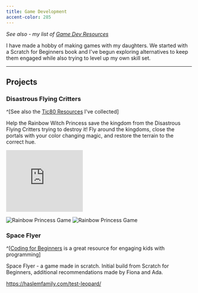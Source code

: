 ```yaml
---
title: Game Development
accent-color: 285
---
```


_See also - my list of [Game Dev Resources](/gamedev/resources/)_

I have made a hobby of making games with my daughters. We started with a Scratch for Beginners book and I've begun exploring alternatives to keep them engaged while also trying to level up my own skill set.

-------

## Projects

### Disastrous Flying Critters

^[See also the [Tic80 Resources](/gamedev/resources/#tic80) I've collected]

Help the Rainbow Witch Princess save the kingdom from the Disastrous Flying Critters trying to destroy it! Fly around the kingdoms, close the portals with your color changing magic, and restore the terrain to the correct hue.

<iframe src="https://itch.io/embed/2102019?bg_color=333C57&amp;fg_color=94B0C2&amp;link_color=fa5c5c&amp;border_color=36423f" width="208" height="167" frameborder="0"><a href="https://therabidbanana.itch.io/disastrous-flying-critters">Disastrous Flying Critters by therabidbanana</a></iframe>

![Rainbow Princess Game](/assets/images/gamedev/flying-critters/1.png)
![Rainbow Princess Game](/assets/images/gamedev/flying-critters/3.png)

### Space Flyer

^[[Coding for Beginners](https://www.amazon.com/Coding-Beginners-Scratch-Rosie-Dickins/dp/1474975097) is a great resource for engaging kids with programming]

Space Flyer - a game made in scratch. Initial build from Scratch for Beginners, additional recommendations made by Fiona and Ada.

<https://haslemfamily.com/test-leopard/>

